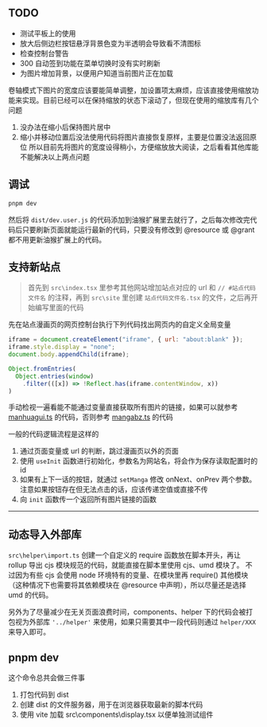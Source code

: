 ## TODO

- 测试平板上的使用
- 放大后侧边栏按钮悬浮背景色变为半透明会导致看不清图标
- 检查控制台警告
- 300 自动签到功能在菜单切换时没有实时刷新
- 为图片增加背景，以便用户知道当前图片正在加载

卷轴模式下图片的宽度应该要能简单调整，加设置项太麻烦，应该直接使用缩放功能来实现。目前已经可以在保持缩放的状态下滚动了，但现在使用的缩放库有几个问题
1. 没办法在缩小后保持图片居中
2. 缩小并移动位置后没法使用代码将图片直接恢复原样，主要是位置没法返回原位
所以目前先将图片的宽度设得稍小，方便缩放放大阅读，之后看看其他库能不能解决以上两点问题

## 调试

```bash
pnpm dev
```

然后将 `dist/dev.user.js` 的代码添加到油猴扩展里去就行了，之后每次修改完代码后只要刷新页面就能运行最新的代码，只要没有修改到 @resource 或 @grant 都不用更新油猴扩展上的代码。

## 支持新站点

> 首先到 `src\index.tsx` 里参考其他网站增加站点对应的 url 和 `// #站点代码文件名` 的注释，再到 `src\site` 里创建 `站点代码文件名.tsx` 的文件，之后再开始编写里面的代码

先在站点漫画页的网页控制台执行下列代码找出网页内的自定义全局变量

```js
iframe = document.createElement("iframe", { url: "about:blank" });
iframe.style.display = "none";
document.body.appendChild(iframe);

Object.fromEntries(
  Object.entries(window)
    .filter(([x]) => !Reflect.has(iframe.contentWindow, x))
)
```

手动检视一遍看能不能通过变量直接获取所有图片的链接，如果可以就参考 [manhuagui.ts](../src/site/manhuagui.tsx) 的代码，否则参考 [mangabz.ts](../src/site/mangabz.tsx) 的代码

一般的代码逻辑流程是这样的

1. 通过页面变量或 url 的判断，跳过漫画页以外的页面
2. 使用 `useInit` 函数进行初始化，参数名为网站名，将会作为保存读取配置时的 id
3. 如果有上下一话的按钮，就通过 `setManga` 修改 onNext、onPrev 两个参数。注意如果按钮存在但无法点击的话，应该传递空值或直接不传
4. 向 `init` 函数传一个返回所有图片链接的函数

---

## 动态导入外部库

`src\helper\import.ts`
创建一个自定义的 require 函数放在脚本开头，再让 rollup 导出 cjs 模块规范的代码，就能直接在脚本里使用 cjs、umd 模块了。
不过因为有些 cjs 会使用 node 环境特有的变量、在模块里再 require() 其他模块（这种情况下也需要将其依赖模块在 @resource 中声明），所以尽量还是选择 umd 的代码。

另外为了尽量减少在无关页面浪费时间，components、helper 下的代码会被打包视为外部库 `'../helper'` 来使用，如果只需要其中一段代码则通过 `helper/XXX` 来导入即可。

## pnpm dev

这个命令总共会做三件事

1. 打包代码到 dist
2. 创建 dist 的文件服务器，用于在浏览器获取最新的脚本代码
3. 使用 vite 加载 src\components\display.tsx 以便单独测试组件
